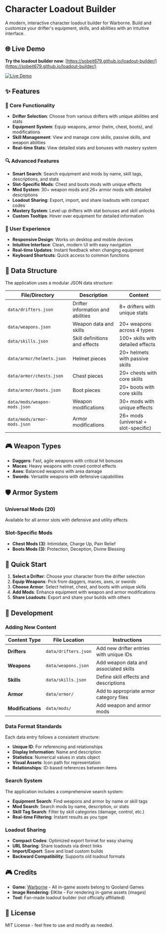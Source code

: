 # Character Loadout Builder

A modern, interactive character loadout builder for Warborne. Build and customize your drifter's equipment, skills, and abilities with an intuitive interface.

## 🌐 Live Demo

**Try the loadout builder now**: [https://sobeit679.github.io/loadout-builder/](https://sobeit679.github.io/loadout-builder/)

[![Live Demo](https://img.shields.io/badge/Live%20Demo-Try%20Now-brightgreen?style=for-the-badge)](https://sobeit679.github.io/loadout-builder/)

## ✨ Features

### 🎯 Core Functionality

- **Drifter Selection**: Choose from various drifters with unique abilities and stats
- **Equipment System**: Equip weapons, armor (helm, chest, boots), and modifications
- **Skill Management**: View and manage core skills, passive skills, and weapon abilities
- **Real-time Stats**: View detailed stats and bonuses with mastery system

### 🔍 Advanced Features

- **Smart Search**: Search equipment and mods by name, skill tags, descriptions, and stats
- **Slot-Specific Mods**: Chest and boots mods with unique effects
- **Mod System**: 30+ weapon mods and 26+ armor mods with detailed descriptions
- **Loadout Sharing**: Export, import, and share loadouts with compact codes
- **Mastery System**: Level up drifters with stat bonuses and skill unlocks
- **Custom Tooltips**: Hover over equipment for detailed information

### 📱 User Experience

- **Responsive Design**: Works on desktop and mobile devices
- **Intuitive Interface**: Clean, modern UI with easy navigation
- **Real-time Updates**: Instant feedback when changing equipment
- **Keyboard Shortcuts**: Quick access to common functions

## 📁 Data Structure

The application uses a modular JSON data structure:

| File/Directory | Description | Content |
|---|---|---|
| `data/drifters.json` | Drifter information and abilities | 8+ drifters with unique stats |
| `data/weapons.json` | Weapon data and skills | 20+ weapons across 4 types |
| `data/skills.json` | Skill definitions and effects | 100+ skills with detailed effects |
| `data/armor/helmets.json` | Helmet pieces | 20+ helmets with passive skills |
| `data/armor/chests.json` | Chest pieces | 20+ chests with core skills |
| `data/armor/boots.json` | Boot pieces | 20+ boots with core skills |
| `data/mods/weapon-mods.json` | Weapon modifications | 30+ mods with unique effects |
| `data/mods/armor-mods.json` | Armor modifications | 26+ mods (universal + slot-specific) |

## 🎮 Weapon Types

- **Daggers**: Fast, agile weapons with critical hit bonuses
- **Maces**: Heavy weapons with crowd control effects
- **Axes**: Balanced weapons with area damage
- **Swords**: Versatile weapons with defensive capabilities

## 🛡️ Armor System

### Universal Mods (20)

Available for all armor slots with defensive and utility effects

### Slot-Specific Mods

- **Chest Mods (3)**: Intimidate, Charge Up, Pain Relief
- **Boots Mods (3)**: Protection, Deception, Divine Blessing

## 🚀 Quick Start

1. **Select a Drifter**: Choose your character from the drifter selection
2. **Equip Weapons**: Pick from daggers, maces, axes, or swords
3. **Choose Armor**: Select helmet, chest, and boots with unique skills
4. **Add Mods**: Enhance equipment with weapon and armor modifications
5. **Share Loadouts**: Export and share your builds with others

## 🔧 Development

### Adding New Content

| Content Type | File Location | Instructions |
|---|---|---|
| **Drifters** | `data/drifters.json` | Add new drifter entries with unique IDs |
| **Weapons** | `data/weapons.json` | Add weapon data and associated skills |
| **Skills** | `data/skills.json` | Define skill effects and descriptions |
| **Armor** | `data/armor/` | Add to appropriate armor category files |
| **Modifications** | `data/mods/` | Add weapon and armor mods |

### Data Format Standards

Each data entry follows a consistent structure:

- **Unique ID**: For referencing and relationships
- **Display Information**: Name and description
- **Statistics**: Numerical values in stats object
- **Visual Assets**: Icon path for representation
- **Relationships**: ID-based references between items

### Search System

The application includes a comprehensive search system:

- **Equipment Search**: Find weapons and armor by name or skill tags
- **Mod Search**: Search mods by name, description, or stats
- **Skill Tag Search**: Filter by skill categories (damage, control, etc.)
- **Real-time Filtering**: Instant results as you type

### Loadout Sharing

- **Compact Codes**: Optimized export format for easy sharing
- **URL Sharing**: Share loadouts via direct links
- **Import/Export**: Save and load custom builds
- **Backward Compatibility**: Supports old loadout formats

## 🎮 Credits

- **Game**: [Warborne](https://warborne.qoolandgames.com/) - All in-game assets belong to Qooland Games
- **Image Rendering**: ElKite - For rendering in-game assets (images)
- **Tool**: Fan-made loadout builder (not officially affiliated)

## 📄 License

MIT License - feel free to use and modify as needed.
